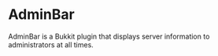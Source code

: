 AdminBar
========

AdminBar is a Bukkit plugin that displays server information to administrators at all times.

